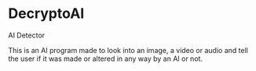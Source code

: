# DecryptoAI
AI Detector

This is an AI program made to look into an image, a video or audio and tell the user if it was made or altered in any way by an AI or not.
